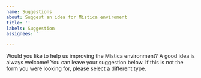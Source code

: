 ```yaml
---
name: Suggestions
about: Suggest an idea for Mística enviroment
title: ''
labels: Suggestion
assignees: ''

---
```

<!-- _English or spanish is ok._ -->
Would you like to help us improving the Mística environment? A good idea is always welcome! You can leave your suggestion below. If this is not the form you were looking for, please select a different type.